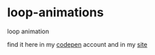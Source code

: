 # loop-animations
loop animation 

find it here in my [codepen](https://codepen.io/bhargavkadali39/pen/VwMwJyM) account and in my [site](https://loop-animations.vercel.app/)
